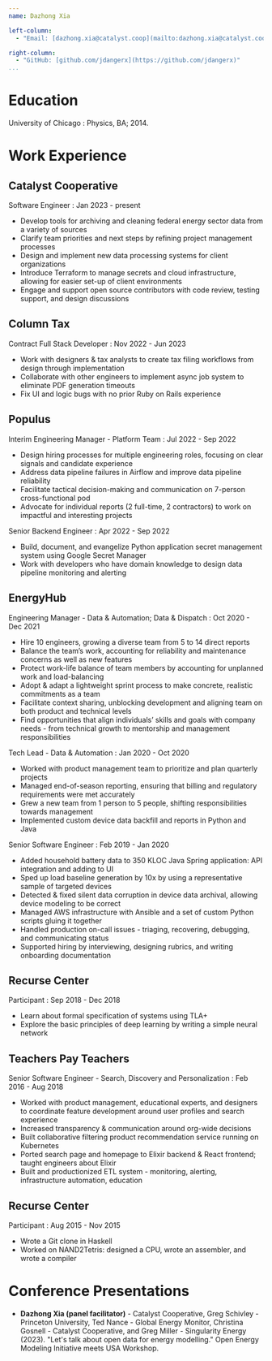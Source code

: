 ```yaml
---
name: Dazhong Xia

left-column:
  - "Email: [dazhong.xia@catalyst.coop](mailto:dazhong.xia@catalyst.coop)"

right-column:
  - "GitHub: [github.com/jdangerx](https://github.com/jdangerx)"
...
```


# Education

University of Chicago
: Physics, BA; 2014.

# Work Experience

## Catalyst Cooperative

Software Engineer
: Jan 2023 - present

- Develop tools for archiving and cleaning federal energy sector data from a variety of sources
- Clarify team priorities and next steps by refining project management processes
- Design and implement new data processing systems for client organizations
- Introduce Terraform to manage secrets and cloud infrastructure, allowing for easier set-up of client environments
- Engage and support open source contributors with code review, testing support, and design discussions

## Column Tax

Contract Full Stack Developer
: Nov 2022 - Jun 2023

- Work with designers & tax analysts to create tax filing workflows from design through implementation
- Collaborate with other engineers to implement async job system to eliminate PDF generation timeouts
- Fix UI and logic bugs with no prior Ruby on Rails experience

## Populus

Interim Engineering Manager - Platform Team
: Jul 2022 - Sep 2022

- Design hiring processes for multiple engineering roles, focusing on clear signals and candidate experience
- Address data pipeline failures in Airflow and improve data pipeline reliability
- Facilitate tactical decision-making and communication on 7-person cross-functional pod
- Advocate for individual reports (2 full-time, 2 contractors) to work on impactful and interesting projects

Senior Backend Engineer
: Apr 2022 - Sep 2022

- Build, document, and evangelize Python application secret management system using Google Secret Manager
- Work with developers who have domain knowledge to design data pipeline monitoring and alerting

## EnergyHub

Engineering Manager - Data & Automation; Data & Dispatch
: Oct 2020 - Dec 2021

- Hire 10 engineers, growing a diverse team from 5 to 14 direct reports
- Balance the team’s work, accounting for reliability and maintenance concerns as well as new features
- Protect work-life balance of team members by accounting for unplanned work and load-balancing
- Adopt & adapt a lightweight sprint process to make concrete, realistic commitments as a team
- Facilitate context sharing, unblocking development and aligning team on both product and technical levels
- Find opportunities that align individuals’ skills and goals with company needs - from technical growth to mentorship and management responsibilities

Tech Lead - Data & Automation
: Jan 2020 - Oct 2020

- Worked with product management team to prioritize and plan quarterly projects
- Managed end-of-season reporting, ensuring that billing and regulatory requirements were met accurately
- Grew a new team from 1 person to 5 people, shifting responsibilities towards management
- Implemented custom device data backfill and reports in Python and Java

Senior Software Engineer
: Feb 2019 - Jan 2020

- Added household battery data to 350 KLOC Java Spring application: API integration and adding to UI
- Sped up load baseline generation by 10x by using a representative sample of targeted devices
- Detected & fixed silent data corruption in device data archival, allowing device modeling to be correct
- Managed AWS infrastructure with Ansible and a set of custom Python scripts gluing it together
- Handled production on-call issues - triaging, recovering, debugging, and communicating status
- Supported hiring by interviewing, designing rubrics, and writing onboarding documentation

## Recurse Center

Participant
: Sep 2018 - Dec 2018

- Learn about formal specification of systems using TLA+
- Explore the basic principles of deep learning by writing a simple neural network

## Teachers Pay Teachers

Senior Software Engineer - Search, Discovery and Personalization
: Feb 2016 - Aug 2018

- Worked with product management, educational experts, and designers to coordinate feature development around user profiles and search experience
- Increased transparency & communication around org-wide decisions
- Built collaborative filtering product recommendation service running on Kubernetes
- Ported search page and homepage to Elixir backend & React frontend; taught engineers about Elixir
- Built and productionized ETL system - monitoring, alerting, infrastructure automation, education

## Recurse Center

Participant
: Aug 2015 - Nov 2015

- Wrote a Git clone in Haskell
- Worked on NAND2Tetris: designed a CPU, wrote an assembler, and wrote a compiler

# Conference Presentations

- **Dazhong Xia (panel facilitator)** - Catalyst Cooperative,  Greg Schivley - Princeton University, Ted Nance - Global Energy Monitor, Christina Gosnell - Catalyst Cooperative, and Greg Miller - Singularity Energy (2023). "Let's talk about open data for energy modelling." Open Energy Modeling Initiative meets USA Workshop.
